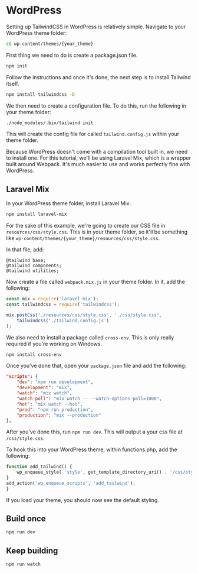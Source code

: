 # WordPress

Setting up TailwindCSS in WordPress is relatively simple. Navigate to your WordPress theme folder:

```bash
cd wp-content/themes/{your_theme}
```

First thing we need to do is create a package.json file.

```bash
npm init
```

Follow the instructions and once it's done, the next step is to install Tailwind itself.

```bash
npm install tailwindcss -D
```

We then need to create a configuration file. To do this, run the following in your theme folder:

```bash
./node_modules/.bin/tailwind init
```

This will create the config file for called `tailwind.config.js` within your theme folder.

Because WordPress doesn't come with a compilation tool built in, we need to install one. For this tutorial, we'll be using Laravel Mix, which is a wrapper built around Webpack. It's much easier to use and works perfectly fine with WordPress.

## Laravel Mix

In your WordPress theme folder, install Laravel Mix:

```bash
npm install laravel-mix
```

For the sake of this example, we're going to create our CSS file in `resources/css/style.css`. This is in your theme folder, so it'll be something like `wp-content/themes/{your_theme}/resources/css/style.css`.

In that file, add:

```postCss
@tailwind base;
@tailwind components;
@tailwind utilities;
```

Now create a file called `webpack.mix.js` in your theme folder. In it, add the following:

```javascript
const mix = require('laravel-mix');
const tailwindcss = require('tailwindcss');

mix.postCss('./resources/css/style.css', './css/style.css',
	tailwindcss('./tailwind.config.js')
);
```

We also need to install a package called `cross-env`. This is only really required if you're working on Windows.

```bash
npm install cross-env
```

Once you've done that, open your `package.json` file and add the following:

```json
"scripts": {
    "dev": "npm run development",
    "development": "mix",
    "watch": "mix watch",
    "watch-poll": "mix watch -- --watch-options-poll=1000",
    "hot": "mix watch --hot",
    "prod": "npm run production",
    "production": "mix --production"
},
```

After you've done this, run `npm run dev`. This will output a your css file at `/css/style.css`.

To hook this into your WordPress theme, within functions.php, add the following:

```php
function add_tailwind() {
    wp_enqueue_style( 'style', get_template_directory_uri() . '/css/style.css' );
}
add_action('wp_enqueue_scripts', 'add_tailwind');
}
```

If you load your theme, you should now see the default styling.

## Build once
```bash
npm run dev
```

## Keep building
```bash
npm run watch
```
